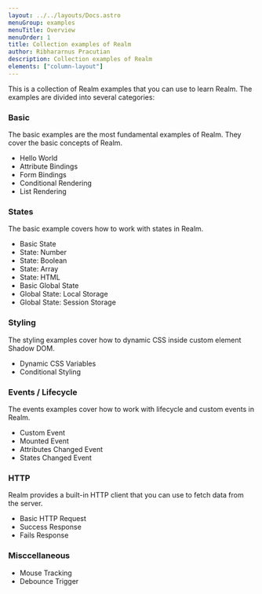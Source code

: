```yaml
---
layout: ../../layouts/Docs.astro
menuGroup: examples
menuTitle: Overview
menuOrder: 1
title: Collection examples of Realm
author: Ribhararnus Pracutian
description: Collection examples of Realm
elements: ["column-layout"]
---
```


This is a collection of Realm examples that you can use to learn Realm. The examples are divided into several categories:

<column-layout>
  <div slot="left">
    <h3>Basic</h3>
    The basic examples are the most fundamental examples of Realm. They cover the basic concepts of Realm.
    <ul>
      <li><anchor-link href="/examples/basics/hello-world">Hello World</anchor-link></li>
      <li><anchor-link href="/examples/basics/attribute-bindings">Attribute Bindings</anchor-link></li>
      <li><anchor-link href="/examples/basics/form-bindings">Form Bindings</anchor-link></li>
      <li><anchor-link href="/examples/basics/conditional-rendering">Conditional Rendering</anchor-link></li>
      <li><anchor-link href="/examples/basics/list-rendering">List Rendering</anchor-link></li>
    </ul>
  </div>

  <div slot="right">
    <h3>States</h3>
    The basic example covers how to work with states in Realm.
    <ul>
      <li><anchor-link href="/examples/states/basic-state">Basic State</anchor-link></li>
      <li><anchor-link href="/examples/states/state-number">State: Number</anchor-link></li>
      <li><anchor-link href="/examples/states/state-boolean">State: Boolean</anchor-link></li>
      <li><anchor-link href="/examples/states/state-array">State: Array</anchor-link></li>
      <li><anchor-link href="/examples/states/state-html">State: HTML</anchor-link></li>
      <li><anchor-link href="/examples/states/basic-global-state">Basic Global State</anchor-link></li>
      <li><anchor-link href="/examples/states/global-state-localstorage">Global State: Local Storage</anchor-link></li>
      <li><anchor-link href="/examples/states/global-state-sessionstorage">Global State: Session Storage</anchor-link></li>
    </ul>
  </div>
</column-layout>

<column-layout>
  <div slot="left">
    <h3>Styling</h3>
    The styling examples cover how to dynamic CSS inside custom element Shadow DOM.
    <ul>
      <li><anchor-link href="/examples/styling/dynamic-css-vars">Dynamic CSS Variables</anchor-link></li>
      <li><anchor-link href="/examples/styling/css-conditional-styling">Conditional Styling</anchor-link></li>
    </ul>
  </div>
  <div slot="right">
    <h3>Events / Lifecycle</h3>
    The events examples cover how to work with lifecycle and custom events in Realm.
    <ul>
      <li><anchor-link href="/examples/events/custom-event">Custom Event</anchor-link></li>
      <li><anchor-link href="/examples/events/mounted-event">Mounted Event</anchor-link></li>
      <li><anchor-link href="/examples/events/attr-changed-event">Attributes Changed Event</anchor-link></li>
      <li><anchor-link href="/examples/events/states-changed-event">States Changed Event</anchor-link></li>
    </ul>
  </div>
</column-layout>

<column-layout>
  <div slot="left">
    <h3>HTTP</h3>
    Realm provides a built-in HTTP client that you can use to fetch data from the server.
    <ul>
      <li><anchor-link href="/examples/http/basic-http">Basic HTTP Request</anchor-link></li>
      <li><anchor-link href="/examples/http/success-response">Success Response</anchor-link></li>
      <li><anchor-link href="/examples/http/fails-response">Fails Response</anchor-link></li>
    </ul>
  </div>
  <div slot="right">
    <h3>Misccellaneous</h3>
    <ul>
      <li><anchor-link href="/examples/misc/mouse-tracking">Mouse Tracking</anchor-link></li>
      <li><anchor-link href="/examples/misc/debounce-trigger">Debounce Trigger</anchor-link></li>
    </ul>
  </div>
</column-layout>

